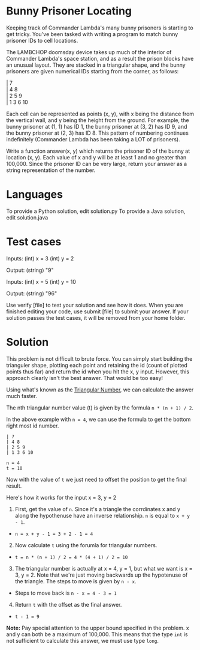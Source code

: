 Bunny Prisoner Locating
=======================

Keeping track of Commander Lambda's many bunny prisoners is starting to get tricky. You've been tasked with writing a program to match bunny prisoner IDs to cell locations.

The LAMBCHOP doomsday device takes up much of the interior of Commander Lambda's space station, and as a result the prison blocks have an unusual layout. They are stacked in a triangular shape, and the bunny prisoners are given numerical IDs starting from the corner, as follows:

| 7  
| 4 8  
| 2 5 9  
| 1 3 6 10

Each cell can be represented as points (x, y), with x being the distance from the vertical wall, and y being the height from the ground. 
For example, the bunny prisoner at (1, 1) has ID 1, the bunny prisoner at (3, 2) has ID 9, and the bunny prisoner at (2, 3) has ID 8. This pattern of numbering continues indefinitely (Commander Lambda has been taking a LOT of prisoners). 

Write a function answer(x, y) which returns the prisoner ID of the bunny at location (x, y). Each value of x and y will be at least 1 and no greater than 100,000. Since the prisoner ID can be very large, return your answer as a string representation of the number.

Languages
=========

To provide a Python solution, edit solution.py
To provide a Java solution, edit solution.java

Test cases
==========

Inputs:
    (int) x = 3
    (int) y = 2

Output:
    (string) "9"

Inputs:
    (int) x = 5
    (int) y = 10

Output:
    (string) "96"

Use verify [file] to test your solution and see how it does. When you are finished editing your code, use submit [file] to submit your answer. If your solution passes the test cases, it will be removed from your home folder.

Solution
========

This problem is not difficult to brute force. You can simply start building the trianguler shape, plotting each point and retaining the id (count of plotted points thus far) and return the id when you hit the x, y input. However, this approach clearly isn't the best answer. That would be too easy!

Using what's known as the [Triangular Number](https://en.wikipedia.org/wiki/Triangular_number), we can calculate the answer much faster. 

The nth triangular number value (t) is given by the formula `n * (n + 1) / 2`.

In the above example with `n = 4`, we can use the formula to get the bottom right most id number.
```
| 7
| 4 8
| 2 5 9
| 1 3 6 10

n = 4
t = 10
```
Now with the value of `t` we just need to offset the position to get the final result.

Here's how it works for the input x = 3, y = 2

1. First, get the value of `n`. Since it's a triangle the corrdinates x and y along the hypothenuse have an inverse relationship. `n` is equal to `x + y - 1`.
  - `n = x + y - 1 = 3 + 2 - 1 = 4`
2. Now calculate `t` using the forumla for triangular numbers.
  - `t = n * (n + 1) / 2 = 4 * (4 + 1) / 2 = 10`
3. The triangular number is actually at x = 4, y = 1, but what we want is x = 3, y = 2. Note that we're just moving backwards up the hypotenuse of the triangle. The steps to move is given by `n - x`.
  - Steps to move back is `n - x = 4 - 3 = 1`
4. Return `t` with the offset as the final answer.
  - `t - 1 = 9`

**Note:** Pay special attention to the upper bound specified in the problem. x and y can both be a maximum of 100,000. This means that the type `int` is not sufficient to calculate this answer, we must use type `long`.
